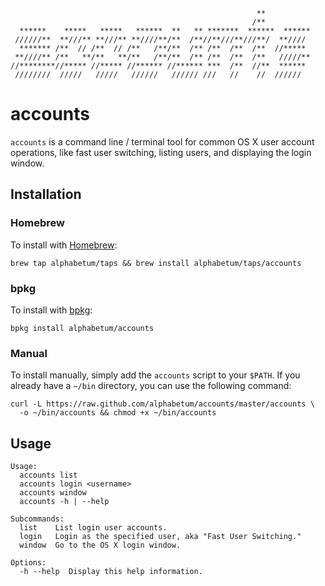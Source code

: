 ```
                                                       **
                                                      /**
  ******    *****   *****   ******  **   ** *******  ******  ******
 //////**  **///** **///** **////**/**  /**//**///**///**/  **////
  ******* /**  // /**  // /**   /**/**  /** /**  /**  /**  //*****
 **////** /**   **/**   **/**   /**/**  /** /**  /**  /**   /////**
//********//***** //***** //****** //****** ***  /**  //**  ******
 ////////  /////   /////   //////   ////// ///   //    //  //////
```

# accounts

`accounts` is a command line / terminal tool for common OS X user account
operations, like fast user switching, listing users, and displaying the
login window.

## Installation

### Homebrew

To install with [Homebrew](http://brew.sh/):

    brew tap alphabetum/taps && brew install alphabetum/taps/accounts

### bpkg

To install with [bpkg](http://www.bpkg.io/):

    bpkg install alphabetum/accounts

### Manual

To install manually, simply add the `accounts` script to your `$PATH`. If
you already have a `~/bin` directory, you can use the following command:

    curl -L https://raw.github.com/alphabetum/accounts/master/accounts \
      -o ~/bin/accounts && chmod +x ~/bin/accounts

## Usage

```
Usage:
  accounts list
  accounts login <username>
  accounts window
  accounts -h | --help

Subcommands:
  list    List login user accounts.
  login   Login as the specified user, aka "Fast User Switching."
  window  Go to the OS X login window.

Options:
  -h --help  Display this help information.
```
